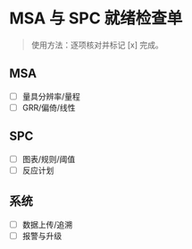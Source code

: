 # MSA 与 SPC 就绪检查单

> 使用方法：逐项核对并标记 [x] 完成。

## MSA

- [ ] 量具分辨率/量程
- [ ] GRR/偏倚/线性

## SPC

- [ ] 图表/规则/阈值
- [ ] 反应计划

## 系统

- [ ] 数据上传/追溯
- [ ] 报警与升级
